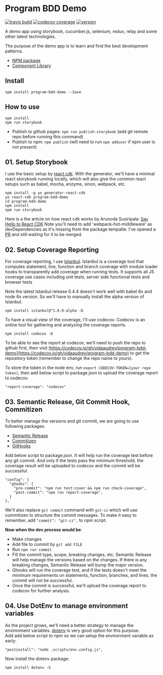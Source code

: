 # Program BDD Demo
[![travis build](https://img.shields.io/travis/vidaaudrey/program-bdd-demo.svg?style=flat-square)](https://travis-ci.org/vidaaudrey/program-bdd-demo)
[![codecov coverage](https://img.shields.io/codecov/c/github/vidaaudrey/program-bdd-demo.svg?style=flat-square)](https://codecov.io/github/vidaaudrey/program-bdd-demo)
[![version](https://img.shields.io/npm/v/program-bdd-demo.svg?style=flat-square)](http://npm.im/program-bdd-demo)


A demo app using storybook, cucumber.js, selenium, redux, relay and some other latest technologies.

The purpose of the demo app is to learn and find the best development patterns.

- [NPM package](https://www.npmjs.com/package/program-bdd-demo)
- [Component Library](https://vidaaudrey.github.io/progam-bdd-demo)


## Install
`npm install program-bdd-demo --Save`


## How to use
```
npm install
npm run storybook
```
- Publish to github pages: `npm run publish-storybook` (add git remote repo before running this command)
- Publish to npm: `npm publish` (will need to run `npm adduser` if npm user is not present)



## 01. Setup Storybook
I use the basic setup by [react cdk](https://github.com/kadirahq/react-cdk). With the generator, we'll have a minimal react storybook running locally, which will also give the common react setups such as babel, mocha, enzyme, sinon, webpack, etc.
```
npm install -g yo generator-react-cdk
yo react-cdk program-bdd-demo
cd program-bdd-demo
npm install
npm run storybook
```
Here is a the article on how react cdk works by Arunoda Susiripala: [Say Hello to React CDK](https://voice.kadira.io/say-hello-to-react-cdk-97cff692e798#.uiw9ii6xf)
Note you'll need to add 'webpack-hot-middleware' as devDependencies as it's missing from the package tempalte. I've opened a [PR](https://github.com/kadirahq/react-cdk/pull/20) and still waiting for it to be merged.

## 02. Setup Coverage Reporting
For coverage reporting, I use [Istanbul](https://github.com/gotwarlost/istanbul). Istanbul is a coverage tool that computes statement, line, function and branch coverage with module loader hooks to transparently add coverage when running tests. It supports all JS coverage use cases including unit tests, server side functional tests and browser tests

Note the latest Istanbul release 0.4.4 doesn't work well with babel 6x and node 6x version. So we'll have to manually install the alpha version of Istanbul.
```
npm install istanbul@^1.0.0-alpha -D
```

To have a visual view of the coverage, I'll use codecov. Codecov is an online tool for gathering and analyzing the coverage reports.
```
npm install codecov -D

```
 To be able to see the report at codecov, we'll need to push the repo to github first, then visit [https://codecov.io/gh/vidaaudrey/program-bdd-demo](https://codecov.io/gh/vidaaudrey/program-bdd-demo) to get the repository token (remember to change the repo name to yours).

 To store the token in the node env, run `export CODECOV-TOKEN=[your repo token]`, then add below script to package.json to upload the coverage report to codecov.
 ```
 "report-coverage": "codecov"
 ```

## 03. Semantic Release, Git Commit Hook, Commitizen
To better manage the versions and git commit, we are going to use following packages:
 - [Semantic Release](https://github.com/semantic-release/semantic-release)
 - [Commitizen](https://www.npmjs.com/package/commitizen)
 - [GitHooks](https://github.com/gtramontina/ghooks)

Add below script to package.json. It will help run the coverage test before any git commit. And only if the tests pass the minimum threshold, the coverage result will be uploaded to codecov and the commit will be successful.
```
"config": {
  "ghooks": {
    "pre-commit": "npm run test:cover && npm run check-coverage",
    "post-commit": "npm run report-coverage",
  }
},
```
We'll also replace `git commit` command with `git-cz` which will use commitizen to structure the commit messages. To make it easy to remember, add `"commit": "git-cz",` to npm script.

**Now when the dev process would be**:
- Make changes
- Add file to commit by `git add FILE`
- Run `npm run commit`
- Fill the commit type, scope, breaking changes, etc. Semantic Release will help manage the versions based on the changes. If there is any breaking changes, Semantic Release will bump the major version.
- Ghooks will run the coverage test, and if the tests doesn't meet the minimum requirements on statements, function, branches, and lines, the commit will not be successful.
- Once the commit is successful, we'll upload the coverage report to codecov for further analysis.

## 04. Use DotEnv to manage environment variables
As the project grows, we'll need a better strategy to manage the environment variables. [dotenv](https://www.npmjs.com/package/dotenv) is very good option for this purpose.  
Add add below script to npm so we can setup the environment variable as early:
```
"postinstall": "node .scripts/env.config.js",
```
Now install the dotenv package:
```
npm install dotenv -S
```
